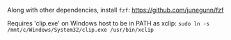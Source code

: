 Along with other dependencies, install `fzf`: https://github.com/junegunn/fzf






Requires 'clip.exe' on Windows host to be in PATH as xclip: `sudo ln -s /mnt/c/Windows/System32/clip.exe /usr/bin/xclip`
